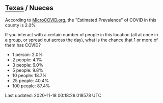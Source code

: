 
## [Texas](/united-states/texas) / Nueces

According to [MicroCOVID.org](http://microcovid.org),
the "Estimated Prevalence" of COVID in this county is 2.0%

If you interact with a certain number of people in this location
(all at once in a group, or spread out across the day), what is the chance that
1 or more of them has COVID?

- 1 person: 2.0%
- 2 people: 4.1%
- 3 people: 6.0%
- 5 people: 9.8%
- 10 people: 18.7%
- 25 people: 40.4%
- 100 people: 87.4%

Last updated: 2020-11-18 00:18:29.018578 UTC
